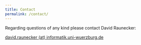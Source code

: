 ```yaml
---
title: Contact
permalink: /contact/
---
```


Regarding questions of any kind please contact David Raunecker:
<br>

[david.raunecker (at) informatik.uni-wuerzburg.de](mailto:david.raunecker@uni-wuerzburg.de)
